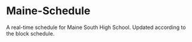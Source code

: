 # Maine-Schedule
A real-time schedule for Maine South High School. Updated according to the block schedule.
